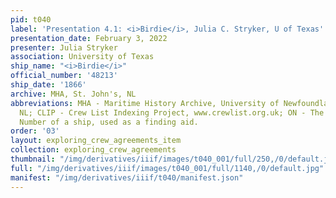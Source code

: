```yaml
---
pid: t040
label: 'Presentation 4.1: <i>Birdie</i>, Julia C. Stryker, U of Texas'
presentation_date: February 3, 2022
presenter: Julia Stryker
association: University of Texas
ship_name: "<i>Birdie</i>"
official_number: '48213'
ship_date: '1866'
archive: MHA, St. John's, NL
abbreviations: MHA - Maritime History Archive, University of Newfoundland, St. John's
  NL; CLIP - Crew List Indexing Project, www.crewlist.org.uk; ON - The permanent Official
  Number of a ship, used as a finding aid.
order: '03'
layout: exploring_crew_agreements_item
collection: exploring_crew_agreements
thumbnail: "/img/derivatives/iiif/images/t040_001/full/250,/0/default.jpg"
full: "/img/derivatives/iiif/images/t040_001/full/1140,/0/default.jpg"
manifest: "/img/derivatives/iiif/t040/manifest.json"
---
```

